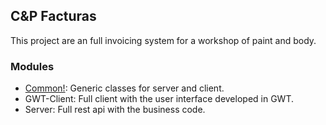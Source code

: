 ## C&P Facturas

This project are an full invoicing system for a workshop of paint and body.

### Modules

- [Common!](./common): Generic classes for server and client.
- GWT-Client: Full client with the user interface developed in GWT.
- Server: Full rest api with the business code.